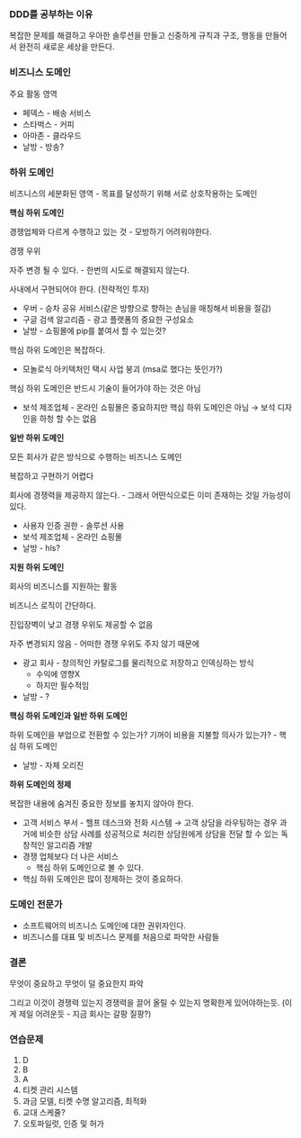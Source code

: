 ### DDD를 공부하는 이유

복잡한 문제를 해결하고 우아한 솔루션을 만들고 신중하게 규칙과 구조, 행동을 만들어서 완전히 새로운 세상을 만든다.

### 비즈니스 도메인

주요 활동 영역

- 페덱스 - 배송 서비스
- 스타벅스 - 커피
- 아마존 - 클라우드
- 날방 - 방송?

### 하위 도메인

비즈니스의 세분화된 영역 - 목표를 달성하기 위해 서로 상호작용하는 도메인

**핵심 하위 도메인**

경쟁업체와 다르게 수행하고 있는 것 - 모방하기 어려워야한다.

경쟁 우위

자주 변경 될 수 있다. - 한번의 시도로 해결되지 않는다.

사내에서 구현되어야 한다. (전략적인 투자)

- 우버 - 승차 공유 서비스(같은 방향으로 향하는 손님을 매칭해서 비용을 절감)
- 구글 검색 알고리즘 - 광고 플랫폼의 중요한 구성요소
- 날방 - 쇼핑몰에 pip를 붙여서 할 수 있는것?

핵심 하위 도메인은 복잡하다.

- 모놀로식 아키텍처인 택시 사업 붕괴 (msa로 했다는 뜻인가?)

핵심 하위 도메인은 반드시 기술이 들어가야 하는 것은 아님

- 보석 제조업체 - 온라인 쇼핑몰은 중요하지만 핵심 하위 도메인은 아님 → 보석 디자인을 하청 할 수는 없음

**일반 하위 도메인**

모든 회사가 같은 방식으로 수행하는 비즈니스 도메인

복잡하고 구현하기 어렵다

회사에 경쟁력을 제공하지 않는다. - 그래서 어떤식으로든 이미 존재하는 것일 가능성이 있다.

- 사용자 인증 권한 - 솔루션 사용
- 보석 제조업체 - 온라인 쇼핑몰
- 날방 - hls?

**지원 하위 도메인**

회사의 비즈니스를 지원하는 활동

비즈니스 로직이 간단하다.

진입장벽이 낮고 경쟁 우위도 제공할 수 없음

자주 변경되지 않음 - 어떠한 경쟁 우위도 주지 않기 때문에

- 광고 회사 - 창의적인 카탈로그를 물리적으로 저장하고 인덱싱하는 방식
    - 수익에 영향X
    - 하지만 필수적임
- 날방 - ?

**핵심 하위 도메인과 일반 하위 도메인**

하위 도메인을 부업으로 전환할 수 있는가? 기꺼이 비용을 지불할 의사가 있는가? - 핵심 하위 도메인

- 날방 - 자체 오리진

**하위 도메인의 정제**

복잡한 내용에 숨겨진 중요한 정보를 놓치지 않아야 한다.

- 고객 서비스 부서 - 헬프 데스크와 전화 시스템 → 고객 상담을 라우팅하는 경우 과거에 비슷한 상담 사례를 성공적으로 처리한 상담원에게 상담을 전달 할 수 있는 독창적인 알고리즘 개발
- 경쟁 업체보다 더 나은 서비스
    - 핵심 하위 도메인으로 볼 수 있다.
- 핵심 하위 도메인은 많이 정제하는 것이 중요하다.

### 도메인 전문가

- 소프트웨어의 비즈니스 도메인에 대한 권위자인다.
- 비즈니스를 대표  및 비즈니스 문제를 처음으로 파악한 사람들

### 결론

무엇이 중요하고 무엇이 덜 중요한지 파악

그리고 이것이 경쟁력 있는지 경쟁력을 끌어 올릴 수 있는지 명확한게 있어야하는듯. (이게 제일 어려운듯 - 지금 회사는 갈팡 질팡?)

### 연습문제
1. D
2. B
3. A
4. 티켓 관리 시스템
5. 과금 모델, 티켓 수명 알고리즘, 최적화
6. 교대 스케줄?
7. 오토파일럿, 인증 및 허가